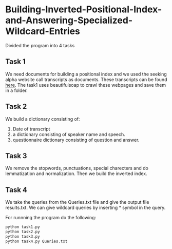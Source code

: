 # Building-Inverted-Positional-Index-and-Answering-Specialized-Wildcard-Entries

Divided the program into 4 tasks

## Task 1
We need documents for building a positional index and we used the seeking alpha website call transcripts as documents. These transcripts can be found [here](https://seekingalpha.com/earnings/earnings-call-transcripts). The task1 uses beautifulsoap to crawl these webpages and save them in a folder.

## Task 2
We build a dictionary consisting of:
1. Date of transcript
2. a dictionary consisting of speaker name and speech.
3. questionnaire dictionary consisting of question and answer.

## Task 3
We remove the stopwords, punctuations, special charecters and do lemmatization and normalization. Then we build the inverted index.

## Task 4
We take the queries from the Queries.txt file and give the output file results.txt. We can give wildcard queries by inserting * symbol in the query.

For runnning the program do the following:
```sh
python task1.py
python task2.py
python task3.py
python task4.py Queries.txt
```
